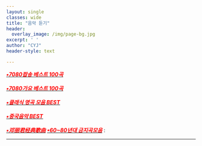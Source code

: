 ```yaml
--- 
layout: single
classes: wide
title: "음악 듣기"
header:
  overlay_image: /img/page-bg.jpg
excerpt: ' '
author: "CYJ"
header-style: text

---  
```



[<span style="color:red">***▪7080팝송 베스트 100곡***</span>](https://www.youtube.com/watch?v=8HHveVh4cYE&t=2735s)<br> <br>
[<span style="color:red">***▪7080가요 베스트 100곡***</span>](https://www.youtube.com/watch?v=X1S9NGrXftI&t=4416s)<br> <br>
[<span style="color:red">***▪클래식 명곡 모음 BEST***</span>](https://www.youtube.com/watch?v=r17_s18acdA&t=5373s)<br> <br>
[<span style="color:red">***▪중국음악 BEST***</span>](https://www.youtube.com/watch?v=Ige0m_8-hok)<br> <br>
[<span style="color:red">***▪邓丽君经典歌曲***</span>](https://www.youtube.com/watch?v=Kyq5LsioKGk)
[<span style="color:red">***▪60~80년대 금지곡모음***</span>](https://www.youtube.com/watch?v=2deAxrJZz0Y) :  <br>

---

